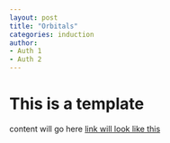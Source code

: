 ```yaml
---
layout: post
title: "Orbitals"
categories: induction
author:
- Auth 1
- Auth 2
---
```


# This is a template

content will go here
[link will look like this](iist.ac.in)
